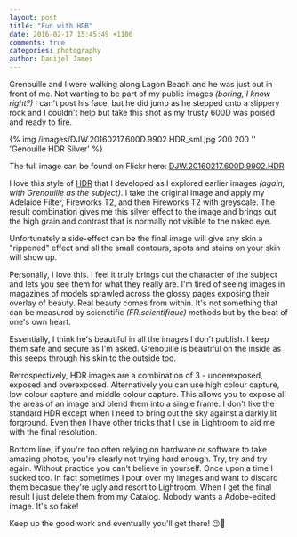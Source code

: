```yaml
---
layout: post
title: "Fun with HDR"
date: 2016-02-17 15:45:49 +1100
comments: true
categories: photography
author: Danijel James
---
```

Grenouille and I were walking along Lagon Beach and he was just out in front of me. Not wanting to be part of my public images _(boring, I know right?)_ I can't post his face, but he did jump as he stepped onto a slippery rock and I couldn't help but take this shot as my trusty 600D was poised and ready to fire.

{% img /images/DJW.20160217.600D.9902.HDR_sml.jpg 200 200 '' 'Genouille HDR Silver' %}

The full image can be found on Flickr here: [DJW.20160217.600D.9902.HDR](!flickr.com/danijeljames/img.jpg)

I love this style of [HDR](!en.wikipedai.org/wiki/HDR) that I developed as I explored earlier images _(again, with Grenouille as the subject)_. I take the original image and apply my Adelaide Filter, Fireworks T2, and then Fireworks T2 with greyscale. The result combination gives me this silver effect to the image and brings out the high grain and contrast that is normally not visible to the naked eye.

Unfortunately a side-effect can be the final image will give any skin a "rippened" effect and all the small contours, spots and stains on your skin will show up.

Personally, I love this. I feel it truly brings out the character of the subject and lets you see them for what they really are. I'm tired of seeing images in magazines of models sprawled across the glossy pages exposing their overlay of beauty. Real beauty comes from within. It's not something that can be measured by scienctific _(FR:scientifique)_ methods but by the beat of one's own heart.

Essentially, I think he's beautiful in all the images I don't publish. I keep them safe and secure as I'm asked. Grenouille is beautiful on the inside as this seeps through his skin to the outside too.

Retrospectively, HDR images are a combination of 3 - underexposed, exposed and overexposed. Alternatively you can use high colour capture, low colour capture and middle colour capture. This allows you to expose all the areas of an image and blend them into a single frame. I don't like the standard HDR except when I need to bring out the sky against a darkly lit forground. Even then I have other tricks that I use in Lightroom to aid me with the final resolution.

Bottom line, if you're too often relying on hardware or software to take amazing photos, you're clearly not trying hard enough. Try, try and try again. Without practice you can't believe in yourself. Once upon a time I sucked too. In fact sometimes I pour over my images and want to discard them becasue they're ugly and resort to Lightroom. When I get the final result I just delete them from my Catalog. Nobody wants a Adobe-edited image. It's so fake!

Keep up the good work and eventually you'll get there! 😉🍷
